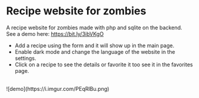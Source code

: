 # Recipe website for zombies

A recipe website for zombies made with php and sqlite on the backend.\
See a demo here: https://bit.ly/3ibVKgO

- Add a recipe using the form and it will show up in the main page.
- Enable dark mode and change the language of the website in the settings.
- Click on a recipe to see the details or favorite it too see it in the favorites page.
</br>
![demo](https://i.imgur.com/PEqRlBu.png)
